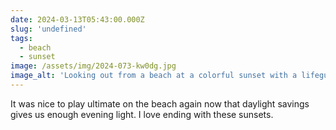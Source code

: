```yaml
---
date: 2024-03-13T05:43:00.000Z
slug: 'undefined'
tags:
  - beach
  - sunset
image: /assets/img/2024-073-kw0dg.jpg
image_alt: 'Looking out from a beach at a colorful sunset with a lifeguard tower in the foreground.'
---
```


It was nice to play ultimate on the beach again now that daylight savings gives us enough evening light. I love ending with these sunsets.
